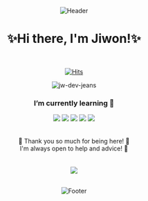 <div align="center">
  
![Header](https://capsule-render.vercel.app/api?type=waving&color=auto&height=200&section=header)
<h1>✨Hi there, I'm Jiwon!✨</h1>
<br />

[![Hits](https://hits.seeyoufarm.com/api/count/incr/badge.svg?url=https%3A%2F%2Fgithub.com%2Fxoxojw&count_bg=%238AB7D8&title_bg=%234A7CC8&icon=&icon_color=%23E7E7E7&title=hits&edge_flat=false)](https://hits.seeyoufarm.com)

![jw-dev-jeans](https://github.com/xoxojw/xoxojw/assets/124491335/d6411a2b-e98c-4879-ae0a-daf0bd3ea3f5)

<h3>I’m currently learning 🌱</h3>
<img src="https://img.shields.io/badge/HTML5-E34F26?style=flat&logo=HTML5&logoColor=white" />
<img src="https://img.shields.io/badge/CSS3-1572B6?style=flat&logo=CSS3&logoColor=white" />
<img src="https://img.shields.io/badge/JavaScript-F7DF1E?style=flat&logo=javascript&logoColor=white" />
<img src="https://img.shields.io/badge/React-61DAFB?style=flat&logo=react&logoColor=white" />
<img src="https://img.shields.io/badge/Typescript-3178C6?style=flat&logo=typescript&logoColor=white" />

<br />
<br />
<br />
  🩵 Thank you so much for being here! 🩵<br />
  I'm always open to help and advice! 🤗<br />

<br/>
<br/>
<div align="center">
<img src="https://github-readme-stats.vercel.app/api/top-langs/?username=xoxojw&layout=compact"><br><br>
</div>

![Footer](https://capsule-render.vercel.app/api?type=waving&color=auto&height=200&section=footer)
</div>

<!--
**xoxojw/xoxojw** is a ✨ _special_ ✨ repository because its `README.md` (this file) appears on your GitHub profile.

Here are some ideas to get you started:

- 🔭 I’m currently working on ...
- 🌱 I’m currently learning ...
- 👯 I’m looking to collaborate on ...
- 🤔 I’m looking for help with ...
- 💬 Ask me about ...
- 📫 How to reach me: ...
- 😄 Pronouns: ...
- ⚡ Fun fact: ...
-->
